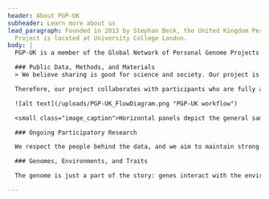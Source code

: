 ```yaml
---
header: About PGP-UK
subheader: Learn more about us
lead_paragraph: Founded in 2013 by Stephan Beck, the United Kingdom Personal Genome
  Project is located at University College London.
body: |
  PGP-UK is a member of the Global Network of Personal Genome Projects (PGP), a group of research studies creating freely available scientific resources that bring together genomic, environmental and human trait data donated by volunteers. Initiated by George Church at Harvard Medical School in 2005, the Personal Genome Project has pioneered ethical, legal, and technical aspects related to the creation of public resources involving highly identifiable data like human genomes.

  ### Public Data, Methods, and Materials
  > We believe sharing is good for science and society. Our project is dedicated to creating public resources that everyone can access. Privacy, confidentiality and anonymity are impossible to guarantee in a context like this research study where public sharing of genetic data is an explicit goal.<br><cite>Stephan Beck, PGP-UK director</cite>

  Therefore, our project collaborates with participants who are fully aware of the implications and privacy concerns of making their data public. Volunteering is not for everyone, but the participants who join make a valuable and lasting contribution to science.

  ![alt text](/uploads/PGP-UK_FlowDiagram.png "PGP-UK workflow")

  <small class="image_caption">Horizontal panels depict the general sample/data categories and options (e.g blood and/or saliva) and vertical panels depict specific data types and their flow from start to end.</small>

  ### Ongoing Participatory Research

  We respect the people behind the data, and we aim to maintain strong relationships with participants. We want to collaborate on tracking health and other traits as they unfold over time. We also want to better understand the benefits and risks related to accessing and sharing personal genomes and other types of data.

  ### Genomes, Environments, and Traits

  The genome is just a part of the story: genes interact with the environment to form traits. Participants may choose to contribute other public data to build public records of their health and traits. We also try to connect participants with research, education, and citizen science projects that are connected to personal genome data.

---
```

